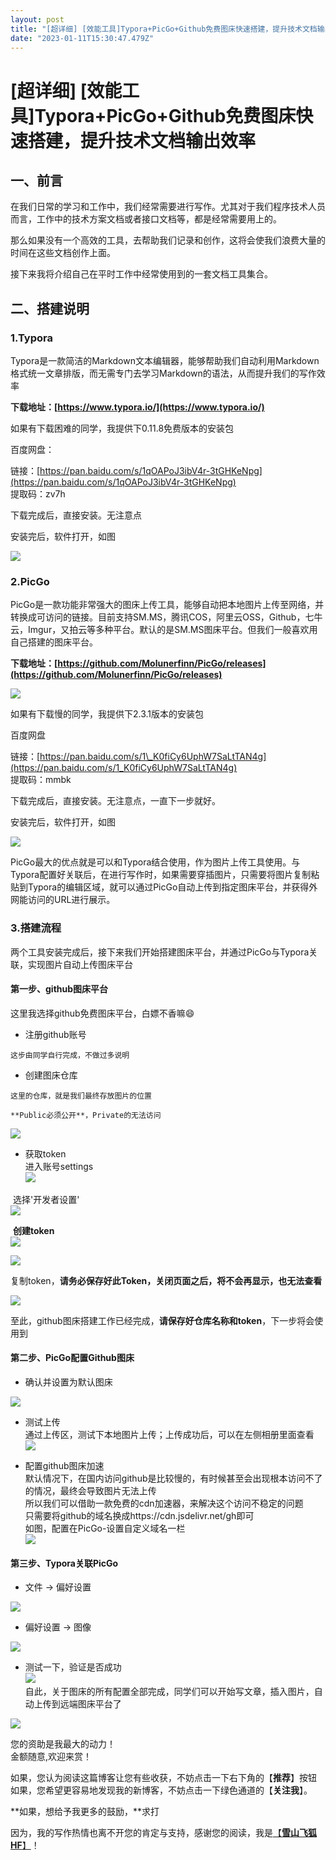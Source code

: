 ```yaml
---
layout: post
title: "[超详细] [效能工具]Typora+PicGo+Github免费图床快速搭建，提升技术文档输出效率"
date: "2023-01-11T15:30:47.479Z"
---
```

\[超详细\] \[效能工具\]Typora+PicGo+Github免费图床快速搭建，提升技术文档输出效率
======================================================

一、前言
----

在我们日常的学习和工作中，我们经常需要进行写作。尤其对于我们程序技术人员而言，工作中的技术方案文档或者接口文档等，都是经常需要用上的。

那么如果没有一个高效的工具，去帮助我们记录和创作，这将会使我们浪费大量的时间在这些文档创作上面。

接下来我将介绍自己在平时工作中经常使用到的一套文档工具集合。

二、搭建说明
------

### 1.Typora

Typora是一款简洁的Markdown文本编辑器，能够帮助我们自动利用Markdown格式统一文章排版，而无需专门去学习Markdown的语法，从而提升我们的写作效率

**下载地址：[https://www.typora.io/](https://www.typora.io/)**

如果有下载困难的同学，我提供下0.11.8免费版本的安装包

百度网盘：

链接：[https://pan.baidu.com/s/1qOAPoJ3ibV4r-3tGHKeNpg](https://pan.baidu.com/s/1qOAPoJ3ibV4r-3tGHKeNpg)  
提取码：zv7h

下载完成后，直接安装。无注意点

安装完后，软件打开，如图

![](https://img2023.cnblogs.com/blog/1213153/202301/1213153-20230111155024954-1223475609.png)

### 2.PicGo

PicGo是一款功能非常强大的图床上传工具，能够自动把本地图片上传至网络，并转换成可访问的链接。目前支持SM.MS，腾讯COS，阿里云OSS，Github，七牛云，Imgur，又拍云等多种平台。默认的是SM.MS图床平台。但我们一般喜欢用自己搭建的图床平台。

**下载地址：[https://github.com/Molunerfinn/PicGo/releases](https://github.com/Molunerfinn/PicGo/releases)**

![](https://img2023.cnblogs.com/blog/1213153/202301/1213153-20230111155118057-150145579.png)

如果有下载慢的同学，我提供下2.3.1版本的安装包

百度网盘

链接：[https://pan.baidu.com/s/1\_K0fiCy6UphW7SaLtTAN4g](https://pan.baidu.com/s/1_K0fiCy6UphW7SaLtTAN4g)  
提取码：mmbk

下载完成后，直接安装。无注意点，一直下一步就好。

安装完后，软件打开，如图

![](https://img2023.cnblogs.com/blog/1213153/202301/1213153-20230111155133697-810507369.png)

PicGo最大的优点就是可以和Typora结合使用，作为图片上传工具使用。与Typora配置好关联后，在进行写作时，如果需要穿插图片，只需要将图片复制粘贴到Typora的编辑区域，就可以通过PicGo自动上传到指定图床平台，并获得外网能访问的URL进行展示。

### 3.搭建流程

两个工具安装完成后，接下来我们开始搭建图床平台，并通过PicGo与Typora关联，实现图片自动上传图床平台

#### 第一步、github图床平台

这里我选择github免费图床平台，白嫖不香嘛😄

*    注册github账号
    
    这步由同学自行完成，不做过多说明
    
*    创建图床仓库
    
    这里的仓库，就是我们最终存放图片的位置
    
    **Public必须公开**，Private的无法访问
    

![](https://img2023.cnblogs.com/blog/1213153/202301/1213153-20230111155146109-428520263.png)

*    获取token  
    进入账号settings  
    ![](https://img2023.cnblogs.com/blog/1213153/202301/1213153-20230111155200284-1697071493.png)

​ 选择'开发者设置'  
![](https://img2023.cnblogs.com/blog/1213153/202301/1213153-20230111155209588-1754261030.png)

​ **创建token**  
![](https://img2023.cnblogs.com/blog/1213153/202301/1213153-20230111155217565-482316534.png)

![](https://img2023.cnblogs.com/blog/1213153/202301/1213153-20230111155233302-232297313.png)

复制token，**请务必保存好此Token，关闭页面之后，将不会再显示，也无法查看**

![](https://img2023.cnblogs.com/blog/1213153/202301/1213153-20230111155307559-1191805133.png)

至此，github图床搭建工作已经完成，**请保存好仓库名称和token**，下一步将会使用到

#### 第二步、PicGo配置Github图床

*    确认并设置为默认图床

![](https://img2023.cnblogs.com/blog/1213153/202301/1213153-20230111155314862-1254319637.png)

*    测试上传  
    通过上传区，测试下本地图片上传；上传成功后，可以在左侧相册里面查看  
    ![](https://img2023.cnblogs.com/blog/1213153/202301/1213153-20230111155327880-1366428917.png)
    
*    配置github图床加速  
    默认情况下，在国内访问github是比较慢的，有时候甚至会出现根本访问不了的情况，最终会导致图片无法上传  
    所以我们可以借助一款免费的cdn加速器，来解决这个访问不稳定的问题  
    只需要将github的域名换成https://cdn.jsdelivr.net/gh即可  
    如图，配置在PicGo-设置自定义域名一栏  
    ![](https://img2023.cnblogs.com/blog/1213153/202301/1213153-20230111155334920-621120817.png)
    

#### 第三步、Typora关联PicGo

*    文件 -> 偏好设置

![](https://img2023.cnblogs.com/blog/1213153/202301/1213153-20230111155354869-1963123621.png)

*    偏好设置 -> 图像

![](https://img2023.cnblogs.com/blog/1213153/202301/1213153-20230111155404032-1808788132.png)

*    测试一下，验证是否成功  
    ![](https://img2023.cnblogs.com/blog/1213153/202301/1213153-20230111155413259-2059684805.png)  
    自此，关于图床的所有配置全部完成，同学们可以开始写文章，插入图片，自动上传到远端图床平台了

![](https://blog-static.cnblogs.com/files/blogs/371598/zfb2.gif)

您的资助是我最大的动力！  
金额随意,欢迎来赏！

如果，您认为阅读这篇博客让您有些收获，不妨点击一下右下角的【**推荐**】按钮  
如果，您希望更容易地发现我的新博客，不妨点击一下绿色通道的【**关注我**】。

**如果，想给予我更多的鼓励，**求打

因为，我的写作热情也离不开您的肯定与支持，感谢您的阅读，我是[【**雪山飞狐HF**】](https://www.cnblogs.com/xsfh-hf)！